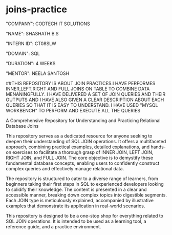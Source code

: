 # joins-practice

"COMPANY": CODTECH IT SOLUTIONS

"NAME": SHASHATH.B.S

"INTERN ID": CT08SLW 

"DOMAIN": SQL

"DURATION": 4 WEEKS

"MENTOR": NEELA SANTOSH

##THIS REPOSITORY IS ABOUT JOIN PRACTICES.I HAVE PERFORMES INNER,LEFT,RIGHT AND FULL JOINS ON TABLE TO COMBINE DATA MENANINGFULLY.
I HAVE DELIVERED A SET OF JOIN QUERIES AND THEIR OUTPUTS AND I HAVE ALSO GIVEN A CLEAR DESCRIPTION ABOUT EACH QUERIES SO THAT IT IS 
EASY TO UNDERSTAND. I HAVE USED "MYSQL WORKBENCH" TO PERFORM AND EXECUTE ALL THE QUERIES 

 A Comprehensive Repository for Understanding and Practicing Relational Database Joins

This repository serves as a dedicated resource for anyone seeking to deepen their understanding of SQL JOIN operations. It offers a multifaceted approach, combining practical examples, detailed explanations, and hands-on exercises to facilitate a thorough grasp of INNER JOIN, LEFT JOIN, RIGHT JOIN, and FULL JOIN. The core objective is to demystify these fundamental database concepts, enabling users to confidently construct complex queries and effectively manage relational data.

The repository is structured to cater to a diverse range of learners, from beginners taking their first steps in SQL to experienced developers looking to solidify their knowledge. The content is presented in a clear and accessible manner, breaking down complex topics into digestible segments. Each JOIN type is meticulously explained, accompanied by illustrative examples that demonstrate its application in real-world scenarios.

This repository is designed to be a one-stop shop for everything related to SQL JOIN operations. It is intended to be used as a learning tool, a reference guide, and a practice environment.
